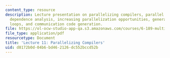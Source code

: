 ```yaml
---
content_type: resource
description: Lecture presentation on parallelizing compilers, parallel execution,
  dependence analysis, increasing parallelization opportunities, generation of parallel
  loops, and communication code generation.
file: https://ol-ocw-studio-app-qa.s3.amazonaws.com/courses/6-189-multicore-programming-primer-january-iap-2007/d8172b0d04b6bd462126dc552bccd52b_lec11compilers.pdf
file_type: application/pdf
resourcetype: Document
title: 'Lecture 11: Parallelizing Compilers'
uid: d8172b0d-04b6-bd46-2126-dc552bccd52b
---
```

